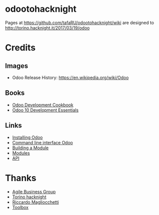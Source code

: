 # odootohacknight
Pages at https://github.com/tafaRU/odootohacknight/wiki are designed to http://torino.hacknight.it/2017/03/19/odoo

Credits
=======

Images
------

* Odoo Release History: https://en.wikipedia.org/wiki/Odoo

Books
-----

* [Odoo Development Cookbook](https://www.packtpub.com/big-data-and-business-intelligence/odoo-development-cookbook)
* [Odoo 10 Development Essentials](https://www.packtpub.com/big-data-and-business-intelligence/odoo-10-development-essentials)

Links
-----
* [Installing Odoo](https://www.odoo.com/documentation/10.0/setup/install.html)
* [Command line interface Odoo](https://www.odoo.com/documentation/10.0/reference/cmdline.html)
* [Building a Module](https://www.odoo.com/documentation/10.0/howtos/backend.html)
* [Modules](https://www.odoo.com/documentation/10.0/reference/module.html)
* [API](https://www.odoo.com/documentation/10.0/reference/orm.html)

Thanks
======
* [Agile Business Group](https://www.agilebg.com/)
* [Torino hacknight](http://torino.hacknight.it/)
* [Riccardo Magliocchetti](https://twitter.com/rmistaken)
* [Toolbox](http://www.toolboxoffice.it/)
